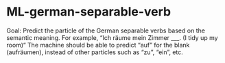# ML-german-separable-verb


Goal: Predict the particle of the German separable verbs based on the semantic meaning. For example, “Ich räume mein Zimmer ___. (I tidy up my room)“ The machine should be able to predict “auf” for the blank (aufräumen), instead of other particles such as “zu”, “ein”, etc.
